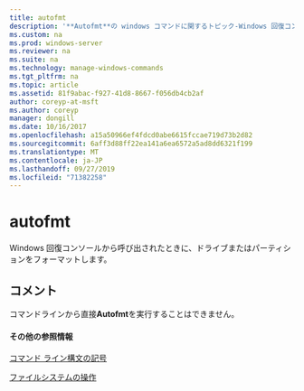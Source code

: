 ```yaml
---
title: autofmt
description: '**Autofmt**の windows コマンドに関するトピック-Windows 回復コンソールから呼び出されたときに、ドライブまたはパーティションをフォーマットします。'
ms.custom: na
ms.prod: windows-server
ms.reviewer: na
ms.suite: na
ms.technology: manage-windows-commands
ms.tgt_pltfrm: na
ms.topic: article
ms.assetid: 81f9abac-f927-41d8-8667-f056db4cb2af
author: coreyp-at-msft
ms.author: coreyp
manager: dongill
ms.date: 10/16/2017
ms.openlocfilehash: a15a50966ef4fdcd0abe6615fccae719d73b2d82
ms.sourcegitcommit: 6aff3d88ff22ea141a6ea6572a5ad8dd6321f199
ms.translationtype: MT
ms.contentlocale: ja-JP
ms.lasthandoff: 09/27/2019
ms.locfileid: "71382258"
---
```

# <a name="autofmt"></a>autofmt



Windows 回復コンソールから呼び出されたときに、ドライブまたはパーティションをフォーマットします。

## <a name="remarks"></a>コメント

コマンドラインから直接**Autofmt**を実行することはできません。

#### <a name="additional-references"></a>その他の参照情報

[コマンド ライン構文の記号](command-line-syntax-key.md)

[ファイルシステムの操作](https://go.microsoft.com/fwlink/?LinkId=4509)